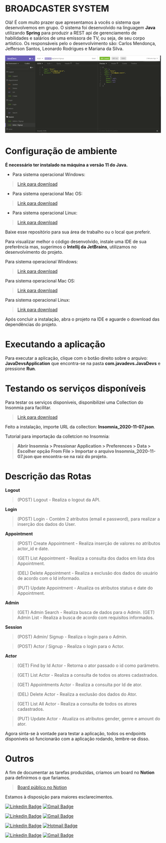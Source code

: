 # BROADCASTER SYSTEM

Olá! É com muito prazer que apresentamos à vocês o sistema que desenvolvemos em grupo. 
O sistema foi desenvolvido na linguagem **Java** utilizando **Spring** para produzir a REST api de gerenciamento de habilidades e salários de uma emissora de TV, ou seja, de seu corpo artístico.
Os responsáveis pelo o desenvolvimento são: Carlos Mendonça, Jefferson Santos, Leonardo Rodrigues e Mariana da Silva.

<p align="center"> <img src="Insomnia.PNG" /> </p>

# Configuração de ambiente
**É necessário ter instalado na máquina a versão 11 do Java.**

- Para sistema operacional Windows:
>[Link para download](https://www.oracle.com/java/technologies/javase-jdk11-downloads.html)

- Para sistema operacional Mac OS:
>[Link para download](https://www.oracle.com/java/technologies/javase-jdk11-downloads.html)

- Para sistema operacional Linux:
>[Link para download](https://www.oracle.com/java/technologies/javase-jdk11-downloads.html)

Baixe esse repositório para sua área de trabalho ou o local que preferir.

Para visualizar melhor o código desenvolvido, instale uma IDE de sua preferência mas, sugerimos o **Intellij da JetBrains**, utilizamos no desenvolvimento do projeto.

Para sistema operacional Windows:
>[Link para download](https://www.jetbrains.com/idea/download/#section=windows)

Para sistema operacional Mac OS:
>[Link para download](https://www.jetbrains.com/idea/download/#section=mac)

Para sistema operacional Linux:
>[Link para download](https://www.jetbrains.com/idea/download/#section=linux)

Após concluir a instalação, abra o projeto na IDE e aguarde o download das dependências do projeto.

# Executando a aplicação
Para executar a aplicação, clique com o botão direito sobre o arquivo: **JavaDevsApplication** que encontra-se na pasta **com.javadevs.JavaDevs** e pressione **Run**.

# Testando os serviços disponíveis
Para testar os serviços disponíveis, disponibilizei uma Collection do Insonmia para facilitar.

>[Link para download](https://insomnia.rest/download/#windows)

Feito a instalação, importe URL da collection: **Insomnia_2020-11-07.json**.

Tutorial para importação da colletcion no Insomnia:
> **Abrir Insomnia > Pressionar Application > Preferences > Data > Escolher opção From File > Importar o arquivo **Insomnia_2020-11-07.json** que encontra-se na raiz do projeto.**

# Descrição das Rotas


**Logout**

> (POST) Logout  - Realiza o logout da API.

**Login**

> (POST) Login -  Contém 2 atributos (email e password), para realizar a inserção dos dados do User.

**Appointment**

> (POST) Create Appointment - Realiza inserção de valores no atributos actor_id e date.

> (GET) List Appointment -  Realiza a consulta dos dados em lista dos Appointment.

> (DEL) Delete Appointment - Realiza a exclusão dos dados do usuário de acordo com o Id informado.

> (PUT) Update Appointment - Atualiza os atributos status e date do Appointment.

**Admin**

> (GET) Admin Search - Realiza busca de dados para o Admin.
> (GET) Admin List - Realiza a busca de acordo com requisitos informados.

**Session**

> (POST) Admin/ Signup - Realiza o login para o Admin.

> (POST) Actor / Signup - Realiza o login para o Actor.

**Actor**


> (GET) Find by Id Actor - Retorna o ator passado o id como parâmetro.

> (GET) List Actor - Realiza a consulta de todos os atores cadastrados.

> (GET)  Appointments Actor - Realiza a consulta por Id de ator.

> (DEL) Delete Actor  - Realiza a exclusão dos dados do Ator.

> (GET) List All Actor - Realiza a consulta de todos os atores cadastrados.

> (PUT) Update Actor - Atualiza os atributos gender, genre e amount do ator.



Agora sinta-se à vontade para testar a aplicação, todos os endpoints disponíveis só funcionarão com a aplicação rodando, lembre-se disso.

# Outros
A fim de documentar as tarefas produzidas, criamos um board no **Notion** para definirmos o que fariamos.

>[Board público no Notion](https://www.notion.so/42b50322445b4899a662cba42d24e04b?v=688a6d6949e14b66917e923dcc08dbce)

Estamos  à disposição para maiores esclarecimentos.

[![Linkedin Badge](https://img.shields.io/badge/-Carlos-blue?style=flat-square&logo=Linkedin&logoColor=white&link=https://www.linkedin.com/in/carlos-vieira-7b8830197/)](https://www.linkedin.com/in/carlos-vieira-7b8830197/)
[![Gmail Badge](https://img.shields.io/badge/-carlos.m.vieira@accenture.com-c14438?style=flat-square&logo=Gmail&logoColor=white&link=mailto:carlos.m.vieira@accenture.com)](mailto:carlos.m.vieira@accenture.com)

[![Linkedin Badge](https://img.shields.io/badge/-Jefferson-blue?style=flat-square&logo=Linkedin&logoColor=white&link=https://www.linkedin.com/in/jefferson-yuiti-dos-santos/)](https://www.linkedin.com/in/jefferson-yuiti-dos-santos/)
[![Gmail Badge](https://img.shields.io/badge/-yuiti.santos@gmail.com-c14438?style=flat-square&logo=Gmail&logoColor=white&link=mailto:yuiti.santos@gmail.com)](mailto:yuiti.santos@gmail.com)


[![Linkedin Badge](https://img.shields.io/badge/-Leonardo-blue?style=flat-square&logo=Linkedin&logoColor=white&link=https://www.linkedin.com/in/devleonardorodrigues/)](https://www.linkedin.com/in/devleonardorodrigues/) 
[![Hotmail Badge](https://img.shields.io/badge/-leonardo.rodrigues1994@hotmail.com-blue?style=flat-square&logo=Email&logoColor=white&link=mailto:leonardo.rodrigues1994@hotmail.com/)](mailto:leonardo.rodrigues1994@hotmail.com) 

[![Linkedin Badge](https://img.shields.io/badge/-Mariana-blue?style=flat-square&logo=Linkedin&logoColor=white&link=https://www.linkedin.com/in/mariana-da-silva-61a1a21b3/)](https://www.linkedin.com/in/mariana-da-silva-61a1a21b3/)
[![Gmail Badge](https://img.shields.io/badge/-contactmarianadasilva@gmail.com-c14438?style=flat-square&logo=Gmail&logoColor=white&link=mailto:contactmarianadasilva@gmail.com)](mailto:contactmarianadasilva@gmail.com)
